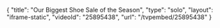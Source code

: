 {
    "title": "Our Biggest Shoe Sale of the Season",
    "type": "solo",
    "layout": "iframe-static",
    "videoId": "25895438",
    "url": "\/tvpembed\/25895438"
}